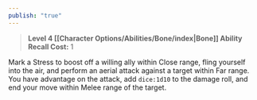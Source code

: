 ```yaml
---
publish: "true"
---
```

> **Level 4 [[Character Options/Abilities/Bone/index|Bone]] Ability**
> **Recall Cost:** 1

Mark a Stress to boost off a willing ally within Close range, fling yourself into the air, and perform an aerial attack against a target within Far range. You have advantage on the attack, add  `dice:1d10` to the damage roll, and end your move within Melee range of the target.
